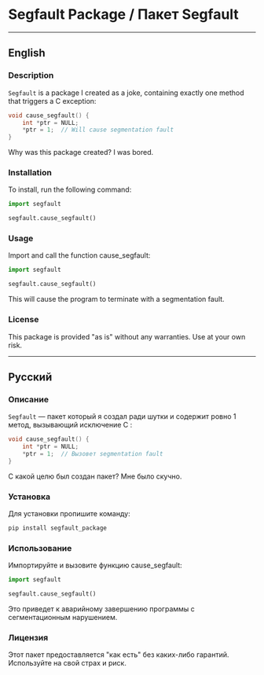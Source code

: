 # Segfault Package / Пакет Segfault
---
## English

### Description

`Segfault` is a package I created as a joke, containing exactly one method that triggers a C exception:

```C
void cause_segfault() {
    int *ptr = NULL;
    *ptr = 1;  // Will cause segmentation fault
}
```

Why was this package created? I was bored.

### Installation

To install, run the following command:

```python
import segfault

segfault.cause_segfault()
```

### Usage

Import and call the function cause_segfault:

```python
import segfault

segfault.cause_segfault()
```

This will cause the program to terminate with a segmentation fault.

### License

This package is provided "as is" without any warranties. Use at your own risk.

---

## Русский

### Описание

`Segfault` — пакет который я создал ради шутки и содержит ровно 1 метод, вызывающий исключение C :

```C
void cause_segfault() {
    int *ptr = NULL;
    *ptr = 1;  // Вызовет segmentation fault
}
```

С какой целю был создан пакет? Мне было скучно.


### Установка

Для установки пропишите команду:

```sh
pip install segfault_package
```

### Использование

Импортируйте и вызовите функцию cause_segfault:

```python
import segfault

segfault.cause_segfault()
```

Это приведет к аварийному завершению программы с сегментационным нарушением.

### Лицензия

Этот пакет предоставляется "как есть" без каких-либо гарантий. Используйте на свой страх и риск.
